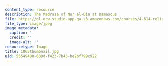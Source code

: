 ```yaml
---
content_type: resource
description: The Madrasa of Nur al-Din at Damascus
file: https://ol-ocw-studio-app-qa.s3.amazonaws.com/courses/4-614-religious-architecture-and-islamic-cultures-fall-2002/55549488639df4237b43be2bf799c922_1065thumbnail.jpg
file_type: image/jpeg
image_metadata:
  caption: ''
  credit: ''
  image-alt: ''
resourcetype: Image
title: 1065thumbnail.jpg
uid: 55549488-639d-f423-7b43-be2bf799c922
---
```

